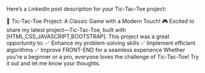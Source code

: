 Here’s a LinkedIn post description for your Tic-Tac-Toe project:

🚀 Tic-Tac-Toe Project: A Classic Game with a Modern Touch! 🎮 Excited to share my latest project—Tic-Tac-Toe, built with [HTML,CSS,JAVASCRIPT,BOOTSTRAP]. This project was a great opportunity to: ✅ Enhance my problem-solving skills ✅ Implement efficient algorithms ✅ Improve FRONT-END for a seamless experience Whether you're a beginner or a pro, everyone loves the challenge of Tic-Tac-Toe! Try it out and let me know your thoughts.
